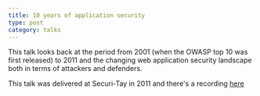 ```yaml
---
title: 10 years of application security
type: post
category: talks
---
```


This talk looks back at the period from 2001 (when the OWASP top 10 was first released) to 2011 and the changing web application security landscape both in terms of attackers and defenders.

This talk was delivered at Securi-Tay in 2011 and there's a recording [here](https://youtu.be/LKAycjrfxM0)